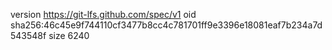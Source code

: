 version https://git-lfs.github.com/spec/v1
oid sha256:46c45e9f744110cf3477b8cc4c781701ff9e3396e18081eaf7b234a7d543548f
size 6240
